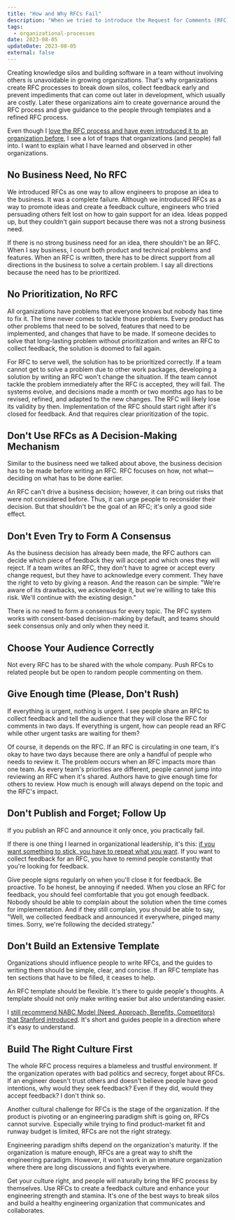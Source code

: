 ```yaml
---
title: "How and Why RFCs Fail"
description: "When we tried to introduce the Request for Comments (RFC) process to an organization, we failed. Here is what I've learned from my mistakes."
tags:
  - organizational-processes
date: 2023-08-05
updateDate: 2023-08-05
external: false
---
```


Creating knowledge silos and building software in a team without involving others is unavoidable in growing organizations. That's why organizations create RFC processes to break down silos, collect feedback early and prevent impediments that can come out later in development, which usually are costly. Later these organizations aim to create governance around the RFC process and give guidance to the people through templates and a refined RFC process.

Even though I [love the RFC process and have even introduced it to an organization before](/how-to-stop-endless-discussions/), I see a lot of traps that organizations (and people) fall into. I want to explain what I have learned and observed in other organizations.

## No Business Need, No RFC

We introduced RFCs as one way to allow engineers to propose an idea to the business. It was a complete failure. Although we introduced RFCs as a way to promote ideas and create a feedback culture, engineers who tried persuading others felt lost on how to gain support for an idea. Ideas popped up, but they couldn't gain support because there was not a strong business need.

If there is no strong business need for an idea, there shouldn't be an RFC. When I say business, I count both product and technical problems and features. When an RFC is written, there has to be direct support from all directions in the business to solve a certain problem. I say all directions because the need has to be prioritized.

## No Prioritization, No RFC

All organizations have problems that everyone knows but nobody has time to fix it. The time never comes to tackle those problems. Every product has other problems that need to be solved, features that need to be implemented, and changes that have to be made. If someone decides to solve that long-lasting problem without prioritization and writes an RFC to collect feedback, the solution is doomed to fail again.

For RFC to serve well, the solution has to be prioritized correctly. If a team cannot get to solve a problem due to other work packages, developing a solution by writing an RFC won't change the situation. If the team cannot tackle the problem immediately after the RFC is accepted, they will fail. The systems evolve, and decisions made a month or two months ago has to be revised, refined, and adapted to the new changes. The RFC will likely lose its validity by then. Implementation of the RFC should start right after it's closed for feedback. And that requires clear prioritization of the topic.

## Don't Use RFCs as A Decision-Making Mechanism

Similar to the business need we talked about above, the business decision has to be made before writing an RFC. RFC focuses on how, not what—deciding on what has to be done earlier.

An RFC can't drive a business decision; however, it can bring out risks that were not considered before. Thus, it can urge people to reconsider their decision. But that shouldn't be the goal of an RFC; it's only a good side effect.

## Don't Even Try to Form A Consensus

As the business decision has already been made, the RFC authors can decide which piece of feedback they will accept and which ones they will reject. If a team writes an RFC, they don't have to agree or accept every change request, but they have to acknowledge every comment. They have the right to veto by giving a reason. And the reason can be simple: "We're aware of its drawbacks, we acknowledge it, but we're willing to take this risk. We'll continue with the existing design."

There is no need to form a consensus for every topic. The RFC system works with consent-based decision-making by default, and teams should seek consensus only and only when they need it.

## Choose Your Audience Correctly

Not every RFC has to be shared with the whole company. Push RFCs to related people but be open to random people commenting on them.

## Give Enough time (Please, Don't Rush)

If everything is urgent, nothing is urgent. I see people share an RFC to collect feedback and tell the audience that they will close the RFC for comments in two days. If everything is urgent, how can people read an RFC while other urgent tasks are waiting for them?

Of course, it depends on the RFC. If an RFC is circulating in one team, it's okay to have two days because there are only a handful of people who needs to review it. The problem occurs when an RFC impacts more than one team. As every team's priorities are different, people cannot jump into reviewing an RFC when it's shared. Authors have to give enough time for others to review. How much is enough will always depend on the topic and the RFC's impact.

## Don't Publish and Forget; Follow Up

If you publish an RFC and announce it only once, you practically fail.

If there is one thing I learned in organizational leadership, it's this: [if you want something to stick, you have to repeat what you want](/communicating-decisions-in-the-organizations/). If you want to collect feedback for an RFC, you have to remind people constantly that you're looking for feedback.

Give people signs regularly on when you'll close it for feedback. Be proactive. To be honest, be annoying if needed. When you close an RFC for feedback, you should feel comfortable that you got enough feedback. Nobody should be able to complain about the solution when the time comes for implementation. And if they still complain, you should be able to say, "Well, we collected feedback and announced it everywhere, pinged many times. Sorry, we're following the decided strategy."

## Don't Build an Extensive Template

Organizations should influence people to write RFCs, and the guides to writing them should be simple, clear, and concise. If an RFC template has ten sections that have to be filled, it ceases to help.

An RFC template should be flexible. It's there to guide people's thoughts. A template should not only make writing easier but also understanding easier.

I [still recommend NABC Model (Need, Approach, Benefits, Competitors) that Stanford introduced](/how-to-stop-endless-discussions/). It's short and guides people in a direction where it's easy to understand.

## Build The Right Culture First

The whole RFC process requires a blameless and trustful environment. If the organization operates with bad politics and secrecy, forget about RFCs. If an engineer doesn't trust others and doesn't believe people have good intentions, why would they seek feedback? Even if they did, would they accept feedback? I don't think so.

Another cultural challenge for RFCs is the stage of the organization. If the product is pivoting or an engineering paradigm shift is going on, RFCs cannot survive. Especially while trying to find product-market fit and runway budget is limited, RFCs are not the right strategy.

Engineering paradigm shifts depend on the organization's maturity. If the organization is mature enough, RFCs are a great way to shift the engineering paradigm. However, it won't work in an immature organization where there are long discussions and fights everywhere.

Get your culture right, and people will naturally bring the RFC process by themselves. Use RFCs to create a feedback culture and enhance your engineering strength and stamina. It's one of the best ways to break silos and build a healthy engineering organization that communicates and collaborates.
